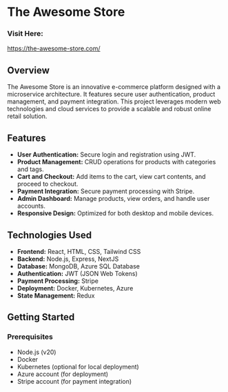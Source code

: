 # The Awesome Store

### Visit Here:
https://the-awesome-store.com/

## Overview

The Awesome Store is an innovative e-commerce platform designed with a microservice architecture. It features secure user authentication, product management, and payment integration. This project leverages modern web technologies and cloud services to provide a scalable and robust online retail solution.

## Features

- **User Authentication:** Secure login and registration using JWT.
- **Product Management:** CRUD operations for products with categories and tags.
- **Cart and Checkout:** Add items to the cart, view cart contents, and proceed to checkout.
- **Payment Integration:** Secure payment processing with Stripe.
- **Admin Dashboard:** Manage products, view orders, and handle user accounts.
- **Responsive Design:** Optimized for both desktop and mobile devices.

## Technologies Used

- **Frontend:** React, HTML, CSS, Tailwind CSS
- **Backend:** Node.js, Express, NextJS
- **Database:** MongoDB, Azure SQL Database
- **Authentication:** JWT (JSON Web Tokens)
- **Payment Processing:** Stripe
- **Deployment:** Docker, Kubernetes, Azure
- **State Management:** Redux

## Getting Started

### Prerequisites

- Node.js (v20)
- Docker
- Kubernetes (optional for local deployment)
- Azure account (for deployment)
- Stripe account (for payment integration)
